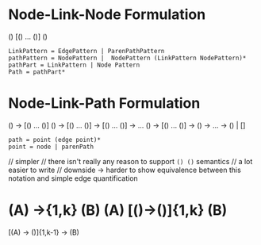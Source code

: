 
# Node-Link-Node Formulation
() [() ... ()] ()

```
LinkPattern = EdgePattern | ParenPathPattern
pathPattern = NodePattern |  NodePattern (LinkPattern NodePattern)*
pathPart = LinkPattern | Node Pattern
Path = pathPart*
```

# Node-Link-Path Formulation
() -> [() ... ()]
() -> [() ... ()] -> [() ... ()] -> ...
() -> [() ... ()] -> () -> ... -> () | []
```
path = point (edge point)*
point = node | parenPath
```

// simpler
// there isn't really any reason to support `() ()` semantics
// a lot easier to write
// downside -> harder to show equivalence between this notation and simple edge quantification

(A) ->{1,k} (B)
(A) [()->()]{1,k} (B)
===
[(A) -> ()]{1,k-1} -> (B)